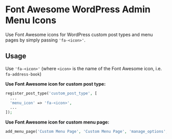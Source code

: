 # Font Awesome WordPress Admin Menu Icons

Use Font Awesome icons for WordPress custom post types and menu pages by simply passing `'fa-<icon>'`.

## Usage

Use `'fa-<icon>'` (where `<icon>` is the name of the Font Awesome icon, i.e. `fa-address-book`)

**Use Font Awesome icon for custom post type:**

```php
register_post_type('custom_post_type', [
  ...
  'menu_icon' => 'fa-<icon>',
  ...
]);
```

**Use Font Awesome icon for custom menu page:**

```php
add_menu_page('Custom Menu Page', 'Custom Menu Page', 'manage_options', 'fa-<icon>');
```
